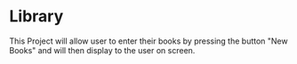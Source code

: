 # Library

This Project will allow user to enter their books by pressing the button "New Books" and will then display to the user on screen.